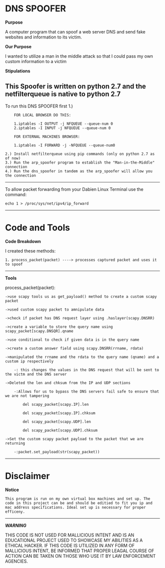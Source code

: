# DNS SPOOFER

**Purpose**

A computer program that can spoof a web server DNS and send fake websites and information to its victim.

**Our Purpose**

I wanted to utilize a man in the middle attack so that I could pass my own custom information to a victim

**Stipulations**

This Spoofer is written on python 2.7 and the netfilterqueue is native to python 2.7
---
To run this DNS SPOOFER  first
    1.)
        
        FOR LOCAL BROWSER DO THIS:
        
        1.iptables -I OUTPUT -j NFQUEUE --queue-num 0
        2.iptables -I INPUT -j NFQUEUE --queue-num 0
        
        FOR EXTERNAL MACHINES BROWSER:

        1.iptables -I FORWARD -j -NFQUEUE --queue-num0

    2.) Install netfilterqueue using pip commands (only on python 2.7 as of now)
    3.) Run the arp_spoofer program to establish the "Man-in-the-Middle" connection
    4.) Run the dns_spoofer in tandem as the arp_spoofer will allow you the connection
---
To allow packet forwarding from your Dabien Linux Terminal use the command:

    echo 1 > /proc/sys/net/ipv4/ip_forward
---
# Code and Tools
**Code Breakdown**

 I created these methods:
 
    1. process_packet(packet) ----> processes captured packet and uses it to spoof
    
---
**Tools**

process_packet(packet):

    ->use scapy tools us as get_payload() method to create a custom scapy packet
    
    ->used custom scapy packet to amnipulate data
    
    ->check if packet has DNS request layer using .haslayer(scapy.DNSRR)
    
    ->create a variable to store the query name using scapy_packet[scapy.DNSQR].qname
    
    ->use conditional to check if given data is in the query name
    
    ->create a custom answer field using scapy.DNSRR(rrname, rdata)
    
    ->manipulated the rrname and the rdata to the query name (qname) and a custom ip respectively
    
        -: this changes the values in the DNS request that will be sent to the victm and the DNS server
        
    ->Deleted the len and chksum from the IP and UDP sections
    
        -:Allows for us to bypass the DNS servers fail safe to ensure that we are not tampering
        
            del scapy_packet[scapy.IP].len
            
            del scapy_packet[scapy.IP].chksum
            
            del scapy_packet[scapy.UDP].len
            
            del scapy_packet[scapy.UDP].chksum
            
    ->Set the custom scapy packet payload to the packet that we are returning
    
        -:packet.set_payload(str(scapy_packet))
        

---
# Disclaimer
**Notice**

    This program is run on my own virtual box machines and set up. The code in this project can be and should be editied to fit you ip and mac address specifications. Ideal set up is necessary for proper efficeny.
---
***WARNING***

THIS CODE IS NOT USED FOR MALLICIOUS INTENT AND IS AN EDUCATIONAL PROJECT USED TO SHOWCASE MY ABILITIES AS A ETHICAL HACKER.
IF THIS CODE IS UTILIZED IN ANY FORM OF MALLICIOUS INTENT, BE INFORMED THAT PROPER LEAGAL COURSE OF ACTION CAN BE TAKEN ON THOSE WHO
USE IT BY LAW ENFORCEMENT AGENCIES.





